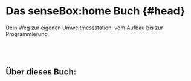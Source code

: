 # Das senseBox:home Buch {#head}
<div class="description">Dein Weg zur eigenen Umweltmessstation, vom Aufbau bis zur Programmierung.</div>

<div class="line">
    <br>
    <br>
    <br>
</div>



## Über dieses Buch:
